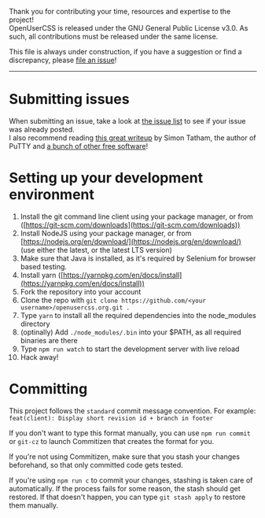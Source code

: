 Thank you for contributing your time, resources and expertise to the project!  
OpenUserCSS is released under the GNU General Public License v3.0. As such, all contributions must be released under the same license.  

This file is always under construction, if you have a suggestion or find a discrepancy, please [file an issue](https://github.com/OpenUserCSS/openusercss.org/issues/new)!

----

# Submitting issues  
When submitting an issue, take a look at [the issue list](https://github.com/OpenUserCSS/openusercss.org/issues?utf8=%E2%9C%93&q=is%3Aissue) to see if your issue was already posted.  
I also recommend reading [this great writeup](https://www.chiark.greenend.org.uk/~sgtatham/bugs.html) by Simon Tatham, the author of PuTTY and [a bunch of other free software](https://www.chiark.greenend.org.uk/~sgtatham/)!

# Setting up your development environment  
1. Install the git command line client using your package manager, or from ([https://git-scm.com/downloads](https://git-scm.com/downloads))
1. Install NodeJS using your package manager, or from [https://nodejs.org/en/download/](https://nodejs.org/en/download/) (use either the latest, or the latest LTS version)
1. Make sure that Java is installed, as it's required by Selenium for browser based testing.
1. Install yarn ([https://yarnpkg.com/en/docs/install](https://yarnpkg.com/en/docs/install))
1. Fork the repository into your account
1. Clone the repo with `git clone https://github.com/<your username>/openusercss.org.git .`
1. Type `yarn` to install all the required dependencies into the node_modules directory
1. (optinally) Add `./node_modules/.bin` into your $PATH, as all required binaries are there
1. Type `npm run watch` to start the development server with live reload
1. Hack away!  

# Committing  
This project follows the `standard` commit message convention. For example:  
`feat(client): Display short revision id + branch in footer`  

If you don't want to type this format manually, you can use `npm run commit` or `git-cz` to launch Commitizen that creates the format for you.  

If you're not using Commitizen, make sure that you stash your changes beforehand, so that only committed code gets tested.  

If you're using `npm run c` to commit your changes, stashing is taken care of automatically. If the process fails for some reason, the stash should get restored. If that doesn't happen, you can type `git stash apply` to restore them manually.

